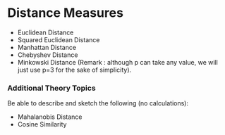 Distance Measures
=======================
* Euclidean Distance
* Squared Euclidean Distance
* Manhattan Distance
* Chebyshev Distance
* Minkowski Distance (Remark : although p can take any value, we will just use p=3 for the sake of simplicity).

### Additional Theory Topics

Be able to describe and sketch the following (no calculations): 

* Mahalanobis Distance
* Cosine Similarity
